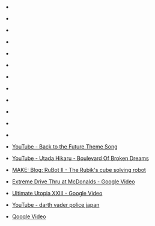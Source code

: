 
- [](/2016/11/10155084317028912/)

- [](/2016/09/10154919211558912/)

- [](/2016/09/10154919122203912/)

- [](/2016/09/10154918944893912/)

- [](/2016/09/10154891093213912/)

- [](/2016/08/10154866929438912/)

- [](/2016/08/10154858721193912/)

- [](/2016/08/10154854195993912/)

- [](/2016/08/10154831960403912/)

- [](/2016/08/10154827107853912/)

- [](/2014/10/10153293302688912/)

- [](/2009/08/112331133911/)

- [YouTube - Back to the Future Theme Song](/2008/07/youtube-back-to-the-future-theme-song/)

- [YouTube - Utada Hikaru - Boulevard Of Broken Dreams](/2008/04/youtube-utada-hikaru-boulevard-of-broken-dreams/)

- [MAKE: Blog: RuBot II - The Rubik&#39;s cube solving robot](/2006/10/make-blog-rubot-ii-the-rubik-s-cube-solving-robot/)

- [Extreme Drive Thru at McDonalds - Google Video](/2006/10/extreme-drive-thru-at-mcdonalds-google-video/)

- [Ultimate Utopia XXIII - Google Video](/2006/05/ultimate-utopia-xxiii-google-video/)

- [YouTube - darth vader police japan](/2006/04/youtube-darth-vader-police-japan/)

- [Qooqle Video](/2006/04/qooqle-video/)
